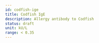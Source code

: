 ```yaml
---
id: codfish-ige
title: Codfish IgE
description: Allergy antibody to Codfish
status: draft
unit: kU/L
range: < 0.35
---
```


